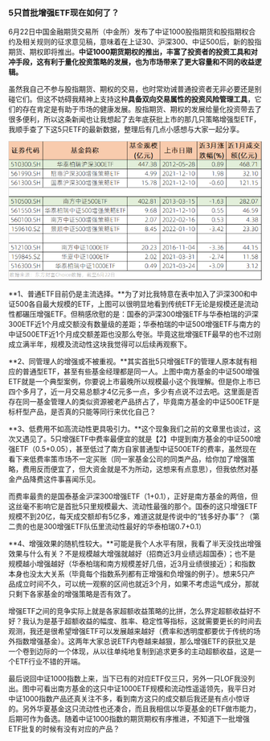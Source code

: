 ### 5只首批增强ETF现在如何了？

6月22日中国金融期货交易所（中金所）发布了中证1000股指期货和股指期权合约及相关规则的征求意见稿，意味着在上证30、沪深300、中证500后，新的股指期货、期权即将推出。**中证1000期货期权的推出，丰富了投资者的投资工具和对冲手段，这有利于量化投资策略的发展，也为市场带来了更大容量和不同的收益逻辑。**

虽然我自己不参与股指期货、期权的交易，也时常劝诫普通投资者无非必要还是别碰它们。但这不妨碍我精神上支持这种**具备双向交易属性的投资风险管理工具**，它们的存在肯定是有助于市场的健康发展。股指期货、期权的发展给量化投资带去了很多便利，所以这条新闻也让我想起了去年底获批上市的那几只策略增强型ETF，我顺手查了下这5只ETF的最新数据，整理后有几点小感想与大家一起分享。

![对比](../img/zqetf-1.png)

**1、普通ETF目前仍是主流选择。**为了对比我特意在表中加入了沪深300和中证500各自最大规模的ETF，上图可以很明显地看到传统ETF无论是规模还是流动性都碾压增强ETF。但稍感欣慰的是：国泰的沪深300增强ETF与华泰柏瑞的沪深300ETF近1个月成交额没有数量级的差距；华泰柏瑞的中证500增强ETF与南方的中证500ETF近1个月成交额差距也没那么夸张。毕竟这批增强ETF最早的也不过刚成立满半年，规模及流动性这块我觉得可以后续再观察下。

**2、同管理人的增强或不被重视。**其实首批5只增强ETF的管理人原本就有相应的普通型ETF，甚至有些基金经理都是同一人。上图中南方基金的中证500增强ETF就是一个典型案例，你要说上市最晚所以规模最小这个我理解。但是你上市已四个多月了，近一月交易总额才4亿元多一点，多少有点说不过去吧。这里面是否存在同一基金管理人的类似资源被老产品挤占了，毕竟南方基金的中证500ETF是标杆型产品，是否真的只能等同行来优化自己？

**3、低费用不如高流动性更具吸引力。**这个现象我们之前的文章里也谈过，这次又遇见了。5只增强ETF中费率最便宜的就是【2】中提到南方基金的中证500增强ETF（0.5+0.05），甚至低过了南方自家普通型中证500ETF的费率，虽然现在看下来低费率策市场不一定买账（同一家基金公司的同类产品，给你加了增强策略，费用反而便宜了，但大资金就是不为所动，这想来有点意思），但我依然对基金产品降费这件事喜闻乐见。

而费率最贵的是国泰基金沪深300增强ETF（1+0.1），正好是南方基金的两倍，但这丝毫不影响它是首批5只里规模最大、流动性最强的那个。国泰的这只增强ETF规模不到20亿，每天成交额却有5亿多，难道这就是传说中的“钱多好办事”？（第二贵的也是300增强ETF队伍里流动性最好的华泰柏瑞0.7+0.1）

**4、增强效果的随机性较大。**可能是我个人水平有限，我看了半天没找出增强效果与什么有关？不是规模越大增强就越好（招商近3月业绩远超国泰）；也不是规模越小增强越好（华泰柏瑞和南方规模差好几倍，近3月业绩很接近）；和指数本身也没太大关系（毕竟每个指数系列都有正增强和负增强的例子）。想来5只产品成立时间不久，可以统一观察的区间也就近3个月，如果不考虑运气成分，那就只剩下各家基金的增强策略是否有效了。

增强ETF之间的竞争实际上就是各家超额收益策略的比拼，怎么界定超额收益好不好？我认为是基于超额收益的幅度、胜率、稳定性等指标，这就需要更长的时间去观测，我还是很希望增强ETF可以发展越来越好（费率和透明度都要优于传统的场外指数增强基金）。这两年大家总说ETF内卷越来越狠，那么增强ETF的获批又是一个卷到边际的一个体现，从以往单纯地复制到追求更多的主动超额收益，这是一个ETF行业不错的开端。

最后说回中证1000指数上来，当下已有的对应ETF仅三只，另外一只LOF我没列出。图中可看出南方基金的这只中证1000ETF规模和流动性遥遥领先，我平日对中证1000指数产品还真关注不多，看到南方这只的成交额后我还是有点小惊讶的。另外华夏基金这只流动性也还凑合，而且我相信以华夏基金的ETF做市能力，后期可作为备选。随着中证1000指数的期货期权有序推进，不知道下一批增强ETF批复的时候有没有对应的产品？

